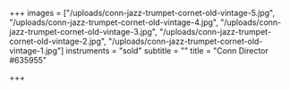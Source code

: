 +++
images = ["/uploads/conn-jazz-trumpet-cornet-old-vintage-5.jpg", "/uploads/conn-jazz-trumpet-cornet-old-vintage-4.jpg", "/uploads/conn-jazz-trumpet-cornet-old-vintage-3.jpg", "/uploads/conn-jazz-trumpet-cornet-old-vintage-2.jpg", "/uploads/conn-jazz-trumpet-cornet-old-vintage-1.jpg"]
instruments = "sold"
subtitle = ""
title = "Conn Director #635955"

+++
